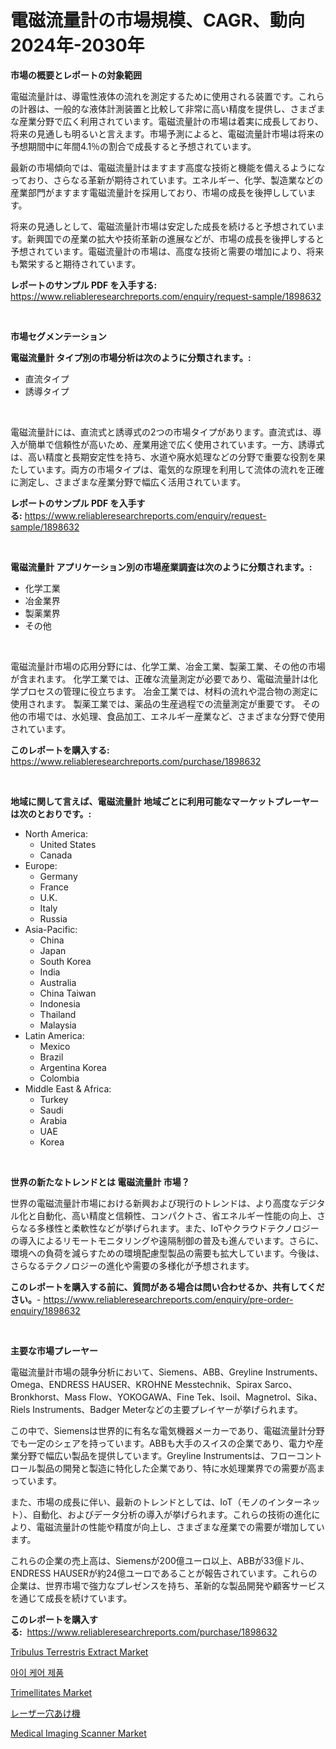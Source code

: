 <p><h1>電磁流量計の市場規模、CAGR、動向 2024年-2030年</h1></p><p><strong>市場の概要とレポートの対象範囲</strong></p>
<p><p>電磁流量計は、導電性液体の流れを測定するために使用される装置です。これらの計器は、一般的な液体計測装置と比較して非常に高い精度を提供し、さまざまな産業分野で広く利用されています。電磁流量計の市場は着実に成長しており、将来の見通しも明るいと言えます。市場予測によると、電磁流量計市場は将来の予想期間中に年間4.1％の割合で成長すると予想されています。</p><p>最新の市場傾向では、電磁流量計はますます高度な技術と機能を備えるようになっており、さらなる革新が期待されています。エネルギー、化学、製造業などの産業部門がますます電磁流量計を採用しており、市場の成長を後押ししています。</p><p>将来の見通しとして、電磁流量計市場は安定した成長を続けると予想されています。新興国での産業の拡大や技術革新の進展などが、市場の成長を後押しすると予想されています。電磁流量計の市場は、高度な技術と需要の増加により、将来も繁栄すると期待されています。</p></p>
<p><strong>レポートのサンプル PDF を入手する:</strong> <a href="https://www.reliableresearchreports.com/enquiry/request-sample/1898632">https://www.reliableresearchreports.com/enquiry/request-sample/1898632</a></p>
<p>&nbsp;</p>
<p><strong>市場セグメンテーション</strong></p>
<p><strong>電磁流量計 タイプ別の市場分析は次のように分類されます。:</strong></p>
<p><ul><li>直流タイプ</li><li>誘導タイプ</li></ul></p>
<p>&nbsp;</p>
<p><p>電磁流量計には、直流式と誘導式の2つの市場タイプがあります。直流式は、導入が簡単で信頼性が高いため、産業用途で広く使用されています。一方、誘導式は、高い精度と長期安定性を持ち、水道や廃水処理などの分野で重要な役割を果たしています。両方の市場タイプは、電気的な原理を利用して流体の流れを正確に測定し、さまざまな産業分野で幅広く活用されています。</p></p>
<p><strong>レポートのサンプル PDF を入手する:</strong>&nbsp;<a href="https://www.reliableresearchreports.com/enquiry/request-sample/1898632">https://www.reliableresearchreports.com/enquiry/request-sample/1898632</a></p>
<p>&nbsp;</p>
<p><strong> 電磁流量計 アプリケーション別の市場産業調査は次のように分類されます。:</strong></p>
<p><ul><li>化学工業</li><li>冶金業界</li><li>製薬業界</li><li>その他</li></ul></p>
<p>&nbsp;</p>
<p><p>電磁流量計市場の応用分野には、化学工業、冶金工業、製薬工業、その他の市場が含まれます。 化学工業では、正確な流量測定が必要であり、電磁流量計は化学プロセスの管理に役立ちます。 冶金工業では、材料の流れや混合物の測定に使用されます。 製薬工業では、薬品の生産過程での流量測定が重要です。 その他の市場では、水処理、食品加工、エネルギー産業など、さまざまな分野で使用されています。</p></p>
<p><strong>このレポートを購入する:</strong>&nbsp; <a href="https://www.reliableresearchreports.com/purchase/1898632">https://www.reliableresearchreports.com/purchase/1898632</a></p>
<p>&nbsp;</p>
<p><strong>地域に関して言えば、電磁流量計 地域ごとに利用可能なマーケットプレーヤーは次のとおりです。:</strong></p>
<p><ul>
    <li>
        North America:
        <ul>
            <li>United States</li>
            <li>Canada</li>
        </ul>
    </li>
    <li>
        Europe:
        <ul>
            <li>Germany</li>
            <li>France</li>
            <li>U.K.</li>
            <li>Italy</li>
            <li>Russia</li>
        </ul>
    </li>
    <li>
        Asia-Pacific:
        <ul>
            <li>China</li>
            <li>Japan</li>
            <li>South Korea</li>
            <li>India</li>
            <li>Australia</li>
            <li>China Taiwan</li>
            <li>Indonesia</li>
            <li>Thailand</li>
            <li>Malaysia</li>
        </ul>
    </li>
    <li>
        Latin America:
        <ul>
            <li>Mexico</li>
            <li>Brazil</li>
            <li>Argentina Korea</li>
            <li>Colombia</li>
        </ul>
    </li>
    <li>
        Middle East & Africa:
        <ul>
            <li>Turkey</li>
            <li>Saudi</li>
            <li>Arabia</li>
            <li>UAE</li>
            <li>Korea</li>
        </ul>
    </li>
    </ul></p>
<p>&nbsp;</p>
<p><strong>世界の新たなトレンドとは 電磁流量計 市場？</strong></p>
<p><p>世界の電磁流量計市場における新興および現行のトレンドは、より高度なデジタル化と自動化、高い精度と信頼性、コンパクトさ、省エネルギー性能の向上、さらなる多様性と柔軟性などが挙げられます。また、IoTやクラウドテクノロジーの導入によるリモートモニタリングや遠隔制御の普及も進んでいます。さらに、環境への負荷を減らすための環境配慮型製品の需要も拡大しています。今後は、さらなるテクノロジーの進化や需要の多様化が予想されます。</p></p>
<p><strong>このレポートを購入する前に、質問がある場合は問い合わせるか、共有してください。</strong>- <a href="https://www.reliableresearchreports.com/enquiry/pre-order-enquiry/1898632">https://www.reliableresearchreports.com/enquiry/pre-order-enquiry/1898632</a></p>
<p>&nbsp;</p>
<p><strong>主要な市場プレーヤー</strong></p>
<p><p>電磁流量計市場の競争分析において、Siemens、ABB、Greyline Instruments、Omega、ENDRESS HAUSER、KROHNE Messtechnik、Spirax Sarco、Bronkhorst、Mass Flow、YOKOGAWA、Fine Tek、Isoil、Magnetrol、Sika、Riels Instruments、Badger Meterなどの主要プレイヤーが挙げられます。 </p><p>この中で、Siemensは世界的に有名な電気機器メーカーであり、電磁流量計分野でも一定のシェアを持っています。ABBも大手のスイスの企業であり、電力や産業分野で幅広い製品を提供しています。Greyline Instrumentsは、フローコントロール製品の開発と製造に特化した企業であり、特に水処理業界での需要が高まっています。</p><p>また、市場の成長に伴い、最新のトレンドとしては、IoT（モノのインターネット）、自動化、およびデータ分析の導入が挙げられます。これらの技術の進化により、電磁流量計の性能や精度が向上し、さまざまな産業での需要が増加しています。</p><p>これらの企業の売上高は、Siemensが200億ユーロ以上、ABBが33億ドル、ENDRESS HAUSERが約24億ユーロであることが報告されています。これらの企業は、世界市場で強力なプレゼンスを持ち、革新的な製品開発や顧客サービスを通じて成長を続けています。</p></p>
<p><strong>このレポートを購入する:</strong>&nbsp;&nbsp;<a href="https://www.reliableresearchreports.com/purchase/1898632">https://www.reliableresearchreports.com/purchase/1898632</a></p>
<p><p><a href="https://github.com/Krish2023na/Market-Research-Report-List-3/blob/main/tribulus-terrestris-extract-market.md">Tribulus Terrestris Extract Market</a></p><p><a href="https://github.com/vs10l4sfg5c/Market-Research-Report-List-1/blob/main/4347645194061.md">아이 케어 제품</a></p><p><a href="https://github.com/bmorecock/Market-Research-Report-List-2/blob/main/trimellitates-market.md">Trimellitates Market</a></p><p><a href="https://github.com/cnnriuez22368/Market-Research-Report-List-1/blob/main/4146720194337.md">レーザー穴あけ機</a></p><p><a href="https://issuu.com/reportprime-2/docs/medical-imaging-scanner-market-size-2030.pptx">Medical Imaging Scanner Market</a></p></p>